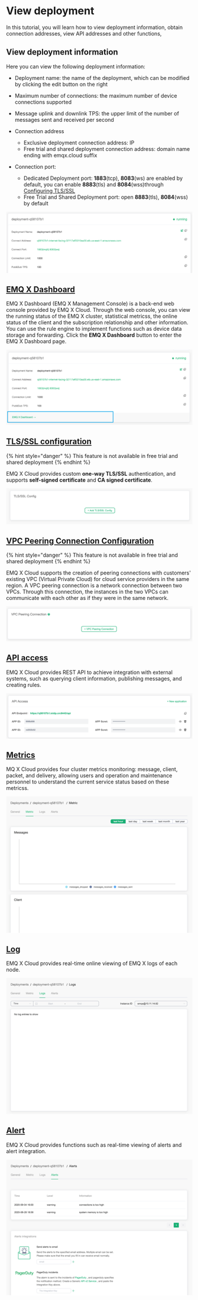 # View deployment

In this tutorial, you will learn how to view deployment information, obtain connection addresses, view API addresses and other functions,



## View deployment information

Here you can view the following deployment information:

* Deployment name: the name of the deployment, which can be modified by clicking the edit button on the right
* Maximum number of connections: the maximum number of device connections supported
* Message uplink and downlink TPS: the upper limit of the number of messages sent and received per second
* Connection address
  * Exclusive deployment connection address: IP
  * Free trial and shared deployment connection address: domain name ending with emqx.cloud suffix
* Connection port:

  * Dedicated Deployment port: **1883**(tcp), **8083**(ws) are enabled by default, you can enable **8883**(tls) and  **8084**(wss)through [Configuring TLS/SSL](./tls_ssl.md) 
  * Free Trial and Shared Deployment port: open **8883**(tls), **8084**(wss) by default 

![base_info](./_assets/base_info.png)



## [EMQ X Dashboard](./dashboard/README.md)
EMQ X Dashboard (EMQ X Management Console) is a back-end web console provided by EMQ X Cloud. Through the web console, you can view the running status of the EMQ X cluster, statistical metricss, the online status of the client and the subscription relationship and other information. You can use the rule engine to implement functions such as device data storage and forwarding. Click the **EMQ X Dashboard** button to enter the EMQ X Dashboard page.

![base_info](./_assets/emqx_dashboard.png)



## [TLS/SSL configuration](./tls_ssl.md) 

{% hint style="danger" %} This feature is not available in free trial and shared deployment {% endhint %}

EMQ X Cloud provides custom **one-way TLS/SSL** authentication, and supports **self-signed certificate** and **CA signed certificate**.

![base_info](./_assets/tls_info.png)



## [VPC Peering Connection Configuration](./vpc_peering.md)

{% hint style="danger" %} This feature is not available in free trial and shared deployment {% endhint %}

EMQ X Cloud supports the creation of peering connections with customers' existing VPC (Virtual Private Cloud) for cloud service providers in the same region. A VPC peering connection is a network connection between two VPCs. Through this connection, the instances in the two VPCs can communicate with each other as if they were in the same network.

![base_info](./_assets/vpc_peering_info.png)



## [API access](../api.md)

EMQ X Cloud provides REST API to achieve integration with external systems, such as querying client information, publishing messages, and creating rules.

![base_info](./_assets/api_info.png)



##  [Metrics](./metrics.md)

MQ X Cloud provides four cluster metrics monitoring: message, client, packet, and delivery, allowing users and operation and maintenance personnel to understand the current service status based on these metricss.

![base_info](./_assets/metrics_info.png)



## [Log](./logs.md)

EMQ X Cloud provides real-time online viewing of EMQ X logs of each node.

![base_info](./_assets/logs_info.png)



## [Alert](./alerts.md)

EMQ X Cloud provides functions such as real-time viewing of alerts and alert integration.

![base_info](./_assets/alerts_info.png)